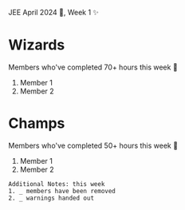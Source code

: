 JEE April 2024 🚀, Week 1 ✨

# Wizards
Members who've completed 70+ hours this week 🥳
1. Member 1
2. Member 2
# Champs
Members who've completed 50+ hours this week 🥳 
1. Member 1
2. Member 2

```
Additional Notes: this week
1. _ members have been removed
2. _ warnings handed out
```